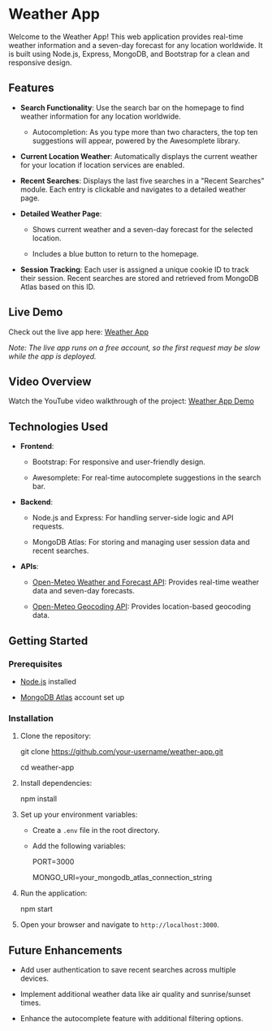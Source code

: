 # Weather App

Welcome to the Weather App! This web application provides real-time weather information and a seven-day forecast for any location worldwide. It is built using Node.js, Express, MongoDB, and Bootstrap for a clean and responsive design.

## Features

*   **Search Functionality**: Use the search bar on the homepage to find weather information for any location worldwide.
    
    *   Autocompletion: As you type more than two characters, the top ten suggestions will appear, powered by the Awesomplete library.
        
*   **Current Location Weather**: Automatically displays the current weather for your location if location services are enabled.
    
*   **Recent Searches**: Displays the last five searches in a "Recent Searches" module. Each entry is clickable and navigates to a detailed weather page.
    
*   **Detailed Weather Page**:
    
    *   Shows current weather and a seven-day forecast for the selected location.
        
    *   Includes a blue button to return to the homepage.
        
*   **Session Tracking**: Each user is assigned a unique cookie ID to track their session. Recent searches are stored and retrieved from MongoDB Atlas based on this ID.
    

## Live Demo

Check out the live app here: [Weather App](https://weather-app-node-p1xu.onrender.com/)

_Note: The live app runs on a free account, so the first request may be slow while the app is deployed._

## Video Overview

Watch the YouTube video walkthrough of the project: [Weather App Demo](https://youtu.be/7pM5iE9gZBM)

## Technologies Used

*   **Frontend**:
    
    *   Bootstrap: For responsive and user-friendly design.
        
    *   Awesomplete: For real-time autocomplete suggestions in the search bar.
        
*   **Backend**:
    
    *   Node.js and Express: For handling server-side logic and API requests.
        
    *   MongoDB Atlas: For storing and managing user session data and recent searches.
        
*   **APIs**:
    
    *   [Open-Meteo Weather and Forecast API](https://open-meteo.com/en/docs): Provides real-time weather data and seven-day forecasts.
        
    *   [Open-Meteo Geocoding API](https://open-meteo.com/en/docs/geocoding-api): Provides location-based geocoding data.
        

## Getting Started

### Prerequisites

*   [Node.js](https://nodejs.org/) installed
    
*   [MongoDB Atlas](https://www.mongodb.com/cloud/atlas) account set up
    

### Installation

1.  Clone the repository:
    
    git clone https://github.com/your-username/weather-app.git
    
    cd weather-app
    
2.  Install dependencies:
    
    npm install
    
3.  Set up your environment variables:
    
    *   Create a `.env` file in the root directory.
        
    *   Add the following variables:
        
        PORT\=3000
        
        MONGO\_URI\=your\_mongodb\_atlas\_connection\_string
        
4.  Run the application:
    
    npm start
    
5.  Open your browser and navigate to `http://localhost:3000`.
    

## Future Enhancements

*   Add user authentication to save recent searches across multiple devices.
    
*   Implement additional weather data like air quality and sunrise/sunset times.
    
*   Enhance the autocomplete feature with additional filtering options.
    
